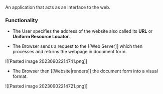 An application that acts as an interface to the web.

### Functionality

* The User specifies the address of the website also called its **URL** or **Uniform Resource Locator**.

* The Browser sends a request to the [[Web Server]] which then processes and returns the webpage in document form. 

![[Pasted image 20230902214741.png]]

* The Browser then [[Website|renders]] the document form into a visual format.

![[Pasted image 20230902214721.png]]

